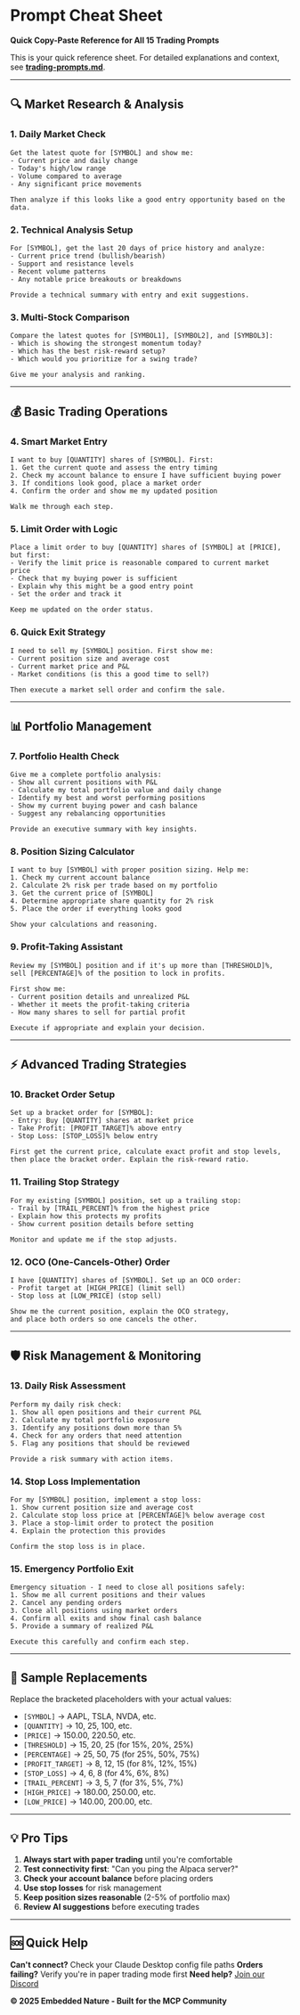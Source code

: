 # Prompt Cheat Sheet
**Quick Copy-Paste Reference for All 15 Trading Prompts**

This is your quick reference sheet. For detailed explanations and context, see **[trading-prompts.md](trading-prompts.md)**.

---

## 🔍 Market Research & Analysis

### 1. Daily Market Check
```
Get the latest quote for [SYMBOL] and show me:
- Current price and daily change
- Today's high/low range
- Volume compared to average
- Any significant price movements

Then analyze if this looks like a good entry opportunity based on the data.
```

### 2. Technical Analysis Setup
```
For [SYMBOL], get the last 20 days of price history and analyze:
- Current price trend (bullish/bearish)
- Support and resistance levels
- Recent volume patterns
- Any notable price breakouts or breakdowns

Provide a technical summary with entry and exit suggestions.
```

### 3. Multi-Stock Comparison
```
Compare the latest quotes for [SYMBOL1], [SYMBOL2], and [SYMBOL3]:
- Which is showing the strongest momentum today?
- Which has the best risk-reward setup?
- Which would you prioritize for a swing trade?

Give me your analysis and ranking.
```

---

## 💰 Basic Trading Operations

### 4. Smart Market Entry
```
I want to buy [QUANTITY] shares of [SYMBOL]. First:
1. Get the current quote and assess the entry timing
2. Check my account balance to ensure I have sufficient buying power
3. If conditions look good, place a market order
4. Confirm the order and show me my updated position

Walk me through each step.
```

### 5. Limit Order with Logic
```
Place a limit order to buy [QUANTITY] shares of [SYMBOL] at [PRICE], but first:
- Verify the limit price is reasonable compared to current market price
- Check that my buying power is sufficient
- Explain why this might be a good entry point
- Set the order and track it

Keep me updated on the order status.
```

### 6. Quick Exit Strategy
```
I need to sell my [SYMBOL] position. First show me:
- Current position size and average cost
- Current market price and P&L
- Market conditions (is this a good time to sell?)

Then execute a market sell order and confirm the sale.
```

---

## 📊 Portfolio Management

### 7. Portfolio Health Check
```
Give me a complete portfolio analysis:
- Show all current positions with P&L
- Calculate my total portfolio value and daily change
- Identify my best and worst performing positions
- Show my current buying power and cash balance
- Suggest any rebalancing opportunities

Provide an executive summary with key insights.
```

### 8. Position Sizing Calculator
```
I want to buy [SYMBOL] with proper position sizing. Help me:
1. Check my current account balance
2. Calculate 2% risk per trade based on my portfolio
3. Get the current price of [SYMBOL]
4. Determine appropriate share quantity for 2% risk
5. Place the order if everything looks good

Show your calculations and reasoning.
```

### 9. Profit-Taking Assistant
```
Review my [SYMBOL] position and if it's up more than [THRESHOLD]%, 
sell [PERCENTAGE]% of the position to lock in profits.

First show me:
- Current position details and unrealized P&L
- Whether it meets the profit-taking criteria
- How many shares to sell for partial profit

Execute if appropriate and explain your decision.
```

---

## ⚡ Advanced Trading Strategies

### 10. Bracket Order Setup
```
Set up a bracket order for [SYMBOL]:
- Entry: Buy [QUANTITY] shares at market price
- Take Profit: [PROFIT_TARGET]% above entry
- Stop Loss: [STOP_LOSS]% below entry

First get the current price, calculate exact profit and stop levels,
then place the bracket order. Explain the risk-reward ratio.
```

### 11. Trailing Stop Strategy
```
For my existing [SYMBOL] position, set up a trailing stop:
- Trail by [TRAIL_PERCENT]% from the highest price
- Explain how this protects my profits
- Show current position details before setting

Monitor and update me if the stop adjusts.
```

### 12. OCO (One-Cancels-Other) Order
```
I have [QUANTITY] shares of [SYMBOL]. Set up an OCO order:
- Profit target at [HIGH_PRICE] (limit sell)
- Stop loss at [LOW_PRICE] (stop sell)

Show me the current position, explain the OCO strategy,
and place both orders so one cancels the other.
```

---

## 🛡️ Risk Management & Monitoring

### 13. Daily Risk Assessment
```
Perform my daily risk check:
1. Show all open positions and their current P&L
2. Calculate my total portfolio exposure
3. Identify any positions down more than 5%
4. Check for any orders that need attention
5. Flag any positions that should be reviewed

Provide a risk summary with action items.
```

### 14. Stop Loss Implementation
```
For my [SYMBOL] position, implement a stop loss:
1. Show current position size and average cost
2. Calculate stop loss price at [PERCENTAGE]% below average cost
3. Place a stop-limit order to protect the position
4. Explain the protection this provides

Confirm the stop loss is in place.
```

### 15. Emergency Portfolio Exit
```
Emergency situation - I need to close all positions safely:
1. Show me all current positions and their values
2. Cancel any pending orders
3. Close all positions using market orders
4. Confirm all exits and show final cash balance
5. Provide a summary of realized P&L

Execute this carefully and confirm each step.
```

---

## 🎯 Sample Replacements

Replace the bracketed placeholders with your actual values:

- `[SYMBOL]` → AAPL, TSLA, NVDA, etc.
- `[QUANTITY]` → 10, 25, 100, etc.
- `[PRICE]` → 150.00, 220.50, etc.
- `[THRESHOLD]` → 15, 20, 25 (for 15%, 20%, 25%)
- `[PERCENTAGE]` → 25, 50, 75 (for 25%, 50%, 75%)
- `[PROFIT_TARGET]` → 8, 12, 15 (for 8%, 12%, 15%)
- `[STOP_LOSS]` → 4, 6, 8 (for 4%, 6%, 8%)
- `[TRAIL_PERCENT]` → 3, 5, 7 (for 3%, 5%, 7%)
- `[HIGH_PRICE]` → 180.00, 250.00, etc.
- `[LOW_PRICE]` → 140.00, 200.00, etc.

---

## 💡 Pro Tips

1. **Always start with paper trading** until you're comfortable
2. **Test connectivity first**: "Can you ping the Alpaca server?"
3. **Check your account balance** before placing orders
4. **Use stop losses** for risk management
5. **Keep position sizes reasonable** (2-5% of portfolio max)
6. **Review AI suggestions** before executing trades

---

## 🆘 Quick Help

**Can't connect?** Check your Claude Desktop config file paths
**Orders failing?** Verify you're in paper trading mode first
**Need help?** [Join our Discord](http://agentic.embeddednature.com/start)

**© 2025 Embedded Nature - Built for the MCP Community** 